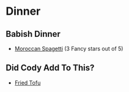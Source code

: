 # Dinner

## Babish Dinner

* [Moroccan Spagetti](./moroccan-spagetti) (3 Fancy stars out of 5)

## Did Cody Add To This?

* [Fried Tofu](./fried-tofu-over-rice.md)